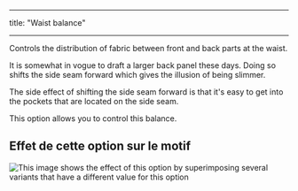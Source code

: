- - -
title: "Waist balance"
- - -

Controls the distribution of fabric between front and back parts at the waist.

It is somewhat in vogue to draft a larger back panel these days. Doing so shifts the side seam forward which gives the illusion of being slimmer.

The side effect of shifting the side seam forward is that it's easy to get into the pockets that are located on the side seam.

This option allows you to control this balance.

## Effet de cette option sur le motif

![This image shows the effect of this option by superimposing several variants that have a different value for this option](charlie_waistbalance_sample.svg "Effect of this option on the pattern")
